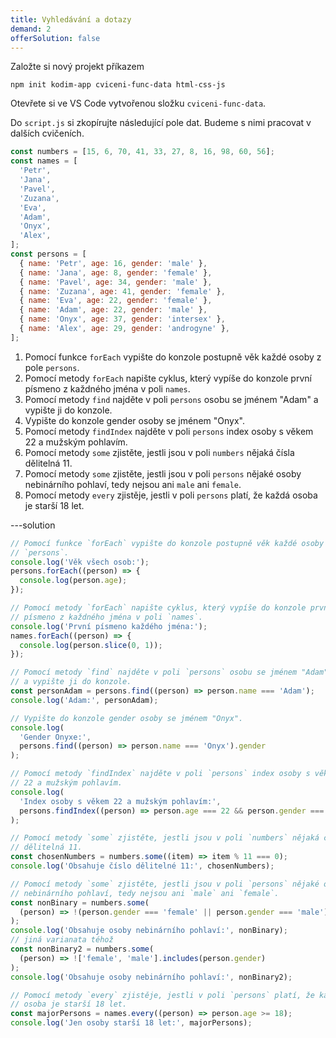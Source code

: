 ```yaml
---
title: Vyhledávání a dotazy
demand: 2
offerSolution: false
---
```


Založte si nový projekt příkazem
```shell
npm init kodim-app cviceni-func-data html-css-js
```
Otevřete si ve VS Code vytvořenou složku `cviceni-func-data`.

Do `script.js` si zkopírujte následující pole dat. Budeme s nimi pracovat v dalších cvičeních.

```js
const numbers = [15, 6, 70, 41, 33, 27, 8, 16, 98, 60, 56];
const names = [
  'Petr',
  'Jana',
  'Pavel',
  'Zuzana',
  'Eva',
  'Adam',
  'Onyx',
  'Alex',
];
const persons = [
  { name: 'Petr', age: 16, gender: 'male' },
  { name: 'Jana', age: 8, gender: 'female' },
  { name: 'Pavel', age: 34, gender: 'male' },
  { name: 'Zuzana', age: 41, gender: 'female' },
  { name: 'Eva', age: 22, gender: 'female' },
  { name: 'Adam', age: 22, gender: 'male' },
  { name: 'Onyx', age: 37, gender: 'intersex' },
  { name: 'Alex', age: 29, gender: 'androgyne' },
];
```

1. Pomocí funkce `forEach` vypište do konzole postupně věk každé osoby z pole `persons`.
1. Pomocí metody `forEach` napište cyklus, který vypíše do konzole první písmeno z každného
   jména v poli `names`.
1. Pomocí metody `find` najděte v poli `persons` osobu se jménem "Adam" a vypište ji do konzole.
1. Vypište do konzole gender osoby se jménem "Onyx".
1. Pomocí metody `findIndex` najděte v poli `persons` index osoby s věkem 22 a mužským pohlavím.
1. Pomocí metody `some` zjistěte, jestli jsou v poli `numbers` nějaká čísla dělitelná 11.
1. Pomocí metody `some` zjistěte, jestli jsou v poli `persons` nějaké osoby nebinárního pohlaví, tedy nejsou ani `male` ani `female`.
1. Pomocí metody `every` zjistěje, jestli v poli `persons` platí, že každá osoba je starší 18 let.

---solution

```js
// Pomocí funkce `forEach` vypište do konzole postupně věk každé osoby z pole
// `persons`.
console.log('Věk všech osob:');
persons.forEach((person) => {
  console.log(person.age);
});

// Pomocí metody `forEach` napište cyklus, který vypíše do konzole první
// písmeno z každného jména v poli `names`.
console.log('První písmeno každého jména:');
names.forEach((person) => {
  console.log(person.slice(0, 1));
});

// Pomocí metody `find` najděte v poli `persons` osobu se jménem "Adam"
// a vypište ji do konzole.
const personAdam = persons.find((person) => person.name === 'Adam');
console.log('Adam:', personAdam);

// Vypište do konzole gender osoby se jménem "Onyx".
console.log(
  'Gender Onyxe:',
  persons.find((person) => person.name === 'Onyx').gender
);

// Pomocí metody `findIndex` najděte v poli `persons` index osoby s věkem
// 22 a mužským pohlavím.
console.log(
  'Index osoby s věkem 22 a mužským pohlavím:',
  persons.findIndex((person) => person.age === 22 && person.gender === 'male')
);

// Pomocí metody `some` zjistěte, jestli jsou v poli `numbers` nějaká čísla
// dělitelná 11.
const chosenNumbers = numbers.some((item) => item % 11 === 0);
console.log('Obsahuje číslo dělitelné 11:', chosenNumbers);

// Pomocí metody `some` zjistěte, jestli jsou v poli `persons` nějaké osoby
// nebinárního pohlaví, tedy nejsou ani `male` ani `female`.
const nonBinary = numbers.some(
  (person) => !(person.gender === 'female' || person.gender === 'male')
);
console.log('Obsahuje osoby nebinárního pohlaví:', nonBinary);
// jiná varianata téhož
const nonBinary2 = numbers.some(
  (person) => !['female', 'male'].includes(person.gender)
);
console.log('Obsahuje osoby nebinárního pohlaví:', nonBinary2);

// Pomocí metody `every` zjistěje, jestli v poli `persons` platí, že každá
// osoba je starší 18 let.
const majorPersons = names.every((person) => person.age >= 18);
console.log('Jen osoby starší 18 let:', majorPersons);
```
